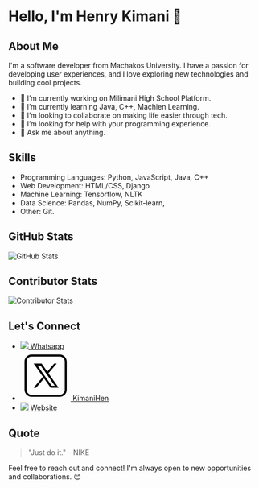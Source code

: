 # Hello, I'm Henry Kimani 👋

## About Me

I'm a software developer from Machakos University. I have a passion for developing user experiences, and I love exploring new technologies and building cool projects.

- 🔭 I’m currently working on Milimani High School Platform.
- 🌱 I’m currently learning Java, C++, Machien Learning.
- 👯 I’m looking to collaborate on making life easier through tech.
- 🤔 I’m looking for help with your programming experience.
- 💬 Ask me about anything.

## Skills

- Programming Languages: Python, JavaScript, Java, C++
- Web Development: HTML/CSS, Django
- Machine Learning: Tensorflow, NLTK
- Data Science: Pandas, NumPy, Scikit-learn,
- Other: Git.

## GitHub Stats

![GitHub Stats](https://github-readme-stats.vercel.app/api?username=H3nryK&show_icons=true&theme=dark)

## Contributor Stats

![Contributor Stats](https://github-readme-stats.vercel.app/api/top-langs/?username=H3nryK&layout=compact&theme=dark)

## Let's Connect

- [<img src="https://icons8.com/icon/108636/whatsapp.png"/> Whatsapp](https://wa.me/+2547057618424)
- [<svg xmlns="http://www.w3.org/2000/svg" x="0px" y="0px" width="100" height="100" viewBox="0 0 50 50">
<path d="M 11 4 C 7.1456661 4 4 7.1456661 4 11 L 4 39 C 4 42.854334 7.1456661 46 11 46 L 39 46 C 42.854334 46 46 42.854334 46 39 L 46 11 C 46 7.1456661 42.854334 4 39 4 L 11 4 z M 11 6 L 39 6 C 41.773666 6 44 8.2263339 44 11 L 44 39 C 44 41.773666 41.773666 44 39 44 L 11 44 C 8.2263339 44 6 41.773666 6 39 L 6 11 C 6 8.2263339 8.2263339 6 11 6 z M 13.085938 13 L 22.308594 26.103516 L 13 37 L 15.5 37 L 23.4375 27.707031 L 29.976562 37 L 37.914062 37 L 27.789062 22.613281 L 36 13 L 33.5 13 L 26.660156 21.009766 L 21.023438 13 L 13.085938 13 z M 16.914062 15 L 19.978516 15 L 34.085938 35 L 31.021484 35 L 16.914062 15 z"></path>
</svg> KimaniHen](https://twitter.com/KimaniHen)
- [<img src="https://icons8.com/icon/111139/website.png"/> Website](https://henry.milimanihighschool.co.ke)

## Quote

> "Just do it." - NIKE
  
Feel free to reach out and connect! I'm always open to new opportunities and collaborations. 😊
